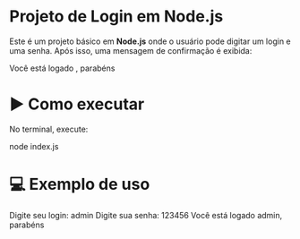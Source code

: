 # Projeto de Login em Node.js

Este é um projeto básico em **Node.js** onde o usuário pode digitar um login e uma senha. Após isso, uma mensagem de confirmação é exibida:

Você está logado <login>, parabéns

# ▶️ Como executar

No terminal, execute:

node index.js

# 💻 Exemplo de uso
Digite seu login: admin
Digite sua senha: 123456
Você está logado admin, parabéns



